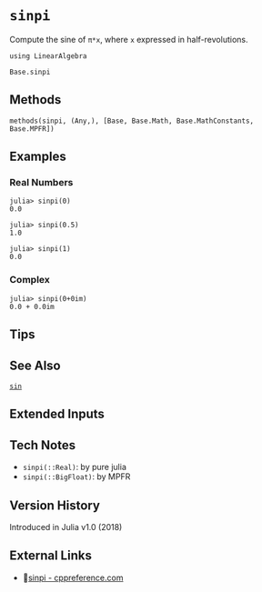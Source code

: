 # `sinpi`

Compute the sine of `π*x`, where `x` expressed in half-revolutions.

```@setup repl_only
using LinearAlgebra
```
```@docs
Base.sinpi
```


## Methods

```@repl
methods(sinpi, (Any,), [Base, Base.Math, Base.MathConstants, Base.MPFR])
```


## Examples

### Real Numbers
```jldoctest
julia> sinpi(0)
0.0

julia> sinpi(0.5)
1.0

julia> sinpi(1)
0.0
```

### Complex
```jldoctest
julia> sinpi(0+0im)
0.0 + 0.0im
```

## Tips


## See Also

[`sin`](@ref)


## Extended Inputs


## Tech Notes

- `sinpi(::Real)`: by pure julia
- `sinpi(::BigFloat)`: by MPFR


## Version History

Introduced in Julia v1.0 (2018)


## External Links
- 🔗[sinpi - cppreference.com](https://en.cppreference.com/w/c/numeric/math/sinpi.html)
